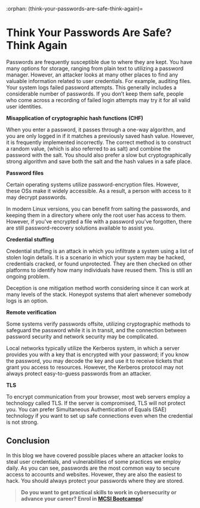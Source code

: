 :orphan:
(think-your-passwords-are-safe-think-again)=
# Think Your Passwords Are Safe? Think Again
 

Passwords are frequently susceptible due to where they are kept. You have many options for storage, ranging from plain text to utilizing a password manager. However, an attacker looks at many other places to find any valuable information related to user credentials. For example, auditing files. Your system logs failed password attempts. This generally includes a considerable number of passwords. If you don’t keep them safe, people who come across a recording of failed login attempts may try it for all valid user identities.

**Misapplication of cryptographic hash functions (CHF)**

When you enter a password, it passes through a one-way algorithm, and you are only logged in if it matches a previously saved hash value. However, it is frequently implemented incorrectly. The correct method is to construct a random value, (which is also referred to as salt) and combine the password with the salt. You should also prefer a slow but cryptographically strong algorithm and save both the salt and the hash values in a safe place.

**Password files**

Certain operating systems utilize password-encryption files. However, these OSs make it widely accessible. As a result, a person with access to it may decrypt passwords.

In modern Linux versions, you can benefit from salting the passwords, and keeping them in a directory where only the root user has access to them. However, if you've encrypted a file with a password you've forgotten, there are still password-recovery solutions available to assist you.

**Credential stuffing**

Credential stuffing is an attack in which you infiltrate a system using a list of stolen login details. It is a scenario in which your system may be hacked, credentials cracked, or found unprotected. They are then checked on other platforms to identify how many individuals have reused them. This is still an ongoing problem.

Deception is one mitigation method worth considering since it can work at many levels of the stack. Honeypot systems that alert whenever somebody logs is an option.

**Remote verification**

Some systems verify passwords offsite, utilizing cryptographic methods to safeguard the password while it is in transit, and the connection between password security and network security may be complicated.

Local networks typically utilize the Kerberos system, in which a server provides you with a key that is encrypted with your password; if you know the password, you may decode the key and use it to receive tickets that grant you access to resources. However, the Kerberos protocol may not always protect easy-to-guess passwords from an attacker.

**TLS**

To encrypt communication from your browser, most web servers employ a technology called TLS. If the server is compromised, TLS will not protect you. You can prefer Simultaneous Authentication of Equals (SAE) technology if you want to set up safe connections even when the credential is not strong.

## Conclusion

In this blog we have covered possible places where an attacker looks to steal user credentials, and vulnerabilities of some practices we employ daily. As you can see, passwords are the most common way to secure access to accounts and websites. Hovewer, they are also the easiest to hack. You should always protect your passwords where they are stored.

> **Do you want to get practical skills to work in cybersecurity or advance your career? Enrol in [MCSI Bootcamps](https://www.mosse-institute.com/bootcamps.html)!**